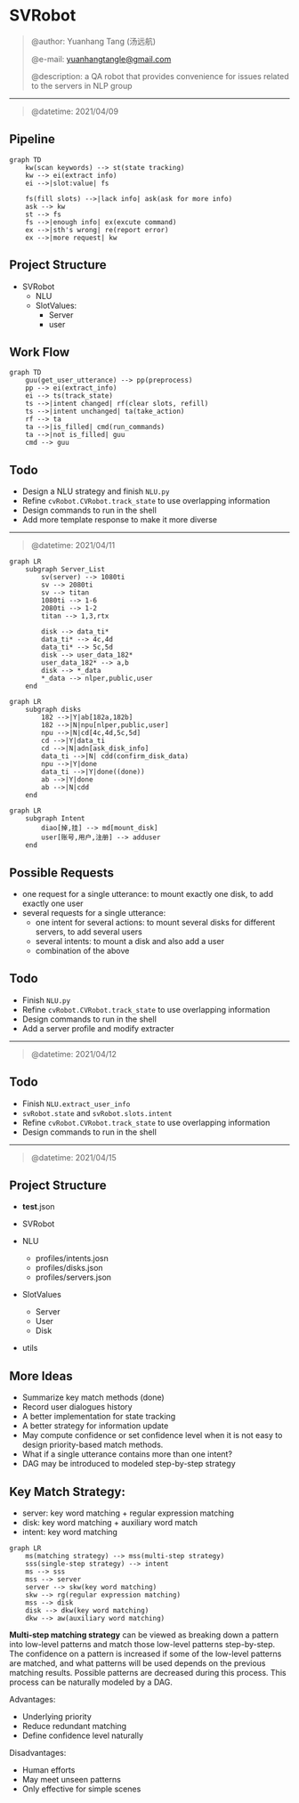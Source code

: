 # SVRobot
> @author: Yuanhang Tang (汤远航)
> 
> @e-mail: yuanhangtangle@gmail.com
> 
> @description: a QA robot that provides convenience for issues related to the servers in NLP group
--------------------------

> @datetime: 2021/04/09
## Pipeline
```mermaid
graph TD
    kw(scan keywords) --> st(state tracking)
    kw --> ei(extract info)
    ei -->|slot:value| fs

    fs(fill slots) -->|lack info| ask(ask for more info)
    ask --> kw
    st --> fs
    fs -->|enough info| ex(excute command)
    ex -->|sth's wrong| re(report error)
    ex -->|more request| kw
```

## Project Structure
- SVRobot
  - NLU
  - SlotValues: 
    - Server
    - user

## Work Flow
```mermaid
graph TD
    guu(get_user_utterance) --> pp(preprocess)
    pp --> ei(extract_info)
    ei --> ts(track_state)
    ts -->|intent changed| rf(clear slots, refill)
    ts -->|intent unchanged| ta(take_action)
    rf --> ta
    ta -->|is_filled| cmd(run_commands)
    ta -->|not is_filled| guu
    cmd --> guu
```

## Todo
- Design a NLU strategy and finish `NLU.py`
- Refine `cvRobot.CVRobot.track_state` to use overlapping information
- Design commands to run in the shell
- Add more template response to make it more diverse
-------------------------------

> @datetime: 2021/04/11

```mermaid
graph LR 
    subgraph Server_List
        sv(server) --> 1080ti
        sv --> 2080ti
        sv --> titan
        1080ti --> 1-6
        2080ti --> 1-2
        titan --> 1,3,rtx

        disk --> data_ti* 
        data_ti* --> 4c,4d
        data_ti* --> 5c,5d
        disk --> user_data_182*
        user_data_182* --> a,b
        disk --> *_data
        *_data --> nlper,public,user
    end

```

```mermaid
graph LR 
    subgraph disks
        182 -->|Y|ab[182a,182b]
        182 -->|N|npu[nlper,public,user]
        npu -->|N|cd[4c,4d,5c,5d]
        cd -->|Y|data_ti
        cd -->|N|adn[ask_disk_info]
        data_ti -->|N| cdd(confirm_disk_data)
        npu -->|Y|done
        data_ti -->|Y|done((done))
        ab -->|Y|done
        ab -->|N|cdd
    end
```

```mermaid
graph LR
    subgraph Intent
        diao[掉,挂] --> md[mount_disk]
        user[账号,用户,注册] --> adduser
    end
```

## Possible Requests
  - one request for a single utterance: to mount exactly one disk, to add exactly one user
  - several requests for a single utterance: 
    - one intent for several actions: to mount several disks for different servers, to add several users
    - several intents: to mount a disk and also add a user
    - combination of the above

## Todo
- Finish `NLU.py`
- Refine `cvRobot.CVRobot.track_state` to use overlapping information
- Design commands to run in the shell
- Add a server profile and modify extracter
------------------------

> @datetime: 2021/04/12
## Todo
- Finish `NLU.extract_user_info`
- `svRobot.state` and `svRobot.slots.intent`
- Refine `cvRobot.CVRobot.track_state` to use overlapping information
- Design commands to run in the shell
-----------------------

> @datetime: 2021/04/15

## Project Structure
- __test__.json
- SVRobot
- NLU
  - profiles/intents.josn
  - profiles/disks.json
  - profiles/servers.json
- SlotValues
  - Server
  - User
  - Disk

- utils

## More Ideas
- Summarize key match methods (done)
- Record user dialogues history
- A better implementation for state tracking
- A better strategy for information update
- May compute confidence or set confidence level when it is not easy to design priority-based match methods.
- What if a single utterance contains more than one intent?
- DAG may be introduced to modeled step-by-step strategy

## Key Match Strategy:
- server: key word matching + regular expression matching 
- disk: key word matching + auxiliary word match
- intent: key word matching
  
```mermaid
graph LR
    ms(matching strategy) --> mss(multi-step strategy)
    sss(single-step strategy) --> intent
    ms --> sss
    mss --> server
    server --> skw(key word matching)
    skw --> rg(regular expression matching)
    mss --> disk
    disk --> dkw(key word matching)
    dkw --> aw(auxiliary word matching)
```

**Multi-step matching strategy** can be viewed as breaking down a pattern into low-level patterns and match those low-level patterns step-by-step. The confidence on a pattern is increased if some of the low-level patterns are matched, and what patterns will be used depends on the previous matching results. Possible patterns are decreased during this process. This process can be naturally modeled by a DAG. 

Advantages:

- Underlying priority
- Reduce redundant matching
- Define confidence level naturally

Disadvantages:

- Human efforts
- May meet unseen patterns
- Only effective for simple scenes